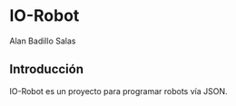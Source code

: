 # IO-Robot

Alan Badillo Salas

## Introducción

IO-Robot es un proyecto para programar robots vía JSON.

